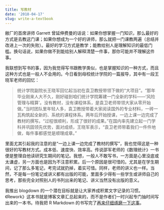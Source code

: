 ```yaml
---
title: 写教材
date: '2018-04-17'
slug: write-a-textbook
---
```


敝厂的首席讲师 Garrett 曾延伸费曼的话说：如果你想掌握一门知识，那么最好的方式是去教这门课；如果你想成为一个好的讲师，那么就把一门课教两遍（总结并改进上一次的失败）。最好的学习方式是教学；能教给别人是理解知识的最低门槛。换句话说，如果你做不到能给别人解释清楚一件事，那你可能并不理解这件事。

我联想到写书的事，因为我觉得写书跟教学类似，也是掌握知识的一种方式，而且这种方式也是一般人不会用的。今日看到母校统计学院的一篇报导，其中有一段王晓军老师的回忆：

> 统计学院副院长王晓军回忆起当初在袁卫教授带领下做的“大项目”。“那年毕业刚来人大不久，刚好碰到咱们统计学院筹建一门全新的学科——‘风险管理与精算’。没有教材，没有课程体系，是袁卫老师带领大家从零开始做。”当时团队里年轻人多，袁卫教授带着大家阅读国外的专业材料，一砖一瓦构筑起全新的、系统的课程体系。两年后开始授课，一边上课一边完成了教材的撰写。“过程很顺利，形成了很好的成果。”在国内率先建立起一门学科并巩固领先优势，面对成绩，王晓军表示，“袁卫老师带着我们一件件地做，每件事都感觉是顺理成章。”

里面尤其引起我的注意的是“一边上课一边完成了教材的撰写”，我也觉得这是一种很好的写教材方式。成本低、速度快、效率高。传说邵军老师的《数理统计》一书便是整理自他读研究生期间的笔记。我想，一般人不敢写书，一方面是心里没底或太谦虚，另一方面也是因为不注意积累。后一个原因是很可惜的。尤其是在学生期间，记了那么多笔记，考完试就扔掉，着实可惜。同样，老师的讲义也一样。当然，不是每一份笔记或讲义都有出版的可能，里面多少得有一些学生或讲师自己的思考，那些完全对照别人的书列出来的笔记、讲义当然没有出版的意义。

我推出 blogdown 的一个潜在目标就是让大家养成积累文字记录的习惯。《Rework》这本书就是博客文章汇总起来的，而不是作者们一时兴起专门抽时间写出来的一本书。待我把 R Markdown 的书写完了[再来仔细琢磨一下这事](https://community.rstudio.com/t/2767)。
